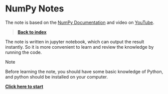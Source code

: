 # NumPy Notes
The note is based on the [NumPy Documentation](https://numpy.org/doc/stable/user/index.html#user) and video on [YouTube](https://www.youtube.com/watch?v=QUT1VHiLmmI&list=PL-osiE80TeTsqhIuOqKhwlXsIBIdSeE4x&index=1).

>**[Back to index](../README.md)**

The note is written in jupyter notebook, which can output the result instantly. So it is more convenient to learn and review the knowledge by running the code. 
> [!NOTE]
> Before learning the note, you should have some basic knowledge of Python, and python should be installed on your computer.
> 
> **[Click here to start](NumPy_Notes.ipynb)**
